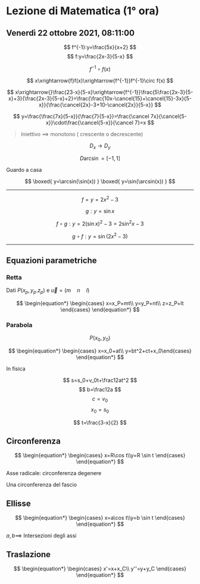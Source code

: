 # Lezione di Matematica (1° ora)
## Venerdì 22 ottobre 2021, 08:11:00


$$
f^{-1}:y=\frac{5x}{x+2}
$$
$$
f:y=\frac{2x-3}{5-x}
$$


$$
f^{-1}\circ f(x)
$$

$$
x\xrightarrow{f}f(x)\xrightarrow{f^{-1}}f^{-1}\circ f(x)
$$

$$
x\xrightarrow{}\frac{23-x}{5-x}\xrightarrow{f^{-1}}\frac{5\frac{2x-3}{5-x}+3}{\frac{2x-3}{5-x}+2}=\frac{\frac{10x-\cancel{15}+\cancel{15}-3x}{5-x}}{\frac{\cancel{2x}-3+10-\cancel{2x}}{5-x}}
$$



$$
y=\frac{\frac{7x}{5-x}}{\frac{7}{5-x}}=\frac{\cancel 7x}{\cancel{5-x}}\cdot\frac{\cancel{5-x}}{\cancel 7}=x
$$



> Iniettivo $\implies$ monotono ( crescente o decrescente)



$$
D_x \to D_y
$$


$$
D \arcsin = [-1,1]
$$


Guardo a casa

$$
\boxed{
y=\arcsin(\sin(x))
}
\boxed{
y=\sin(\arcsin(x))
}
$$


---



$$
f=y=2x^2-3
$$

$$
g:y=\sin x
$$

$$
f\circ g:y=2(\sin x)^2-3=2\sin^2x-3
$$

$$
g\circ f : y=\sin(2x^2-3)
$$

---

## Equazioni parametriche

### Retta

Dati $P(x_p,y_p.z_p)$ e $\vec u =(m\quad n \quad l)$

$$
\begin{equation*}
\begin{cases} 
x=x_P+mt\\
y=y_P+nt\\
z=z_P+lt
\end{cases}
\end{equation*}
$$

### Parabola

$$
P(x_0,y_0)
$$

$$
\begin{equation*} \begin{cases} 
x=x_0+at\\
y=bt^2+ct+x_0\end{cases} \end{equation*}
$$

In fisica

$$
s=s_0+v_0t+\frac12at^2
$$
$$
b=\frac12a
$$
$$
c=v_0
$$
$$
x_0=s_0
$$

$$
t=\frac{3-x}{2}
$$

## Circonferenza


$$
\begin{equation*} \begin{cases} 
x=R\cos t\\y=R \sin t \end{cases} \end{equation*}
$$

Asse radicale: circonferenza degenere

Una circonferenza del fascio

## Ellisse

$$
\begin{equation*} \begin{cases} 
x=a\cos t\\y=b \sin t \end{cases} \end{equation*}
$$

$a,b\implies$ Intersezioni degli assi


## Traslazione

$$
\begin{equation*} \begin{cases} 
x'=x+x_C\\
y''=y+y_C \end{cases} \end{equation*}
$$
<!--stackedit_data:
eyJoaXN0b3J5IjpbMzExNTg0MTYzLC0zMTkwNDkwNjcsMTAyNz
k5NjY1OSw2OTg0MDk2MzksMTc3OTk3NzAsLTUwNzU4MTE1LDYz
MTIwMTM1Ml19
-->